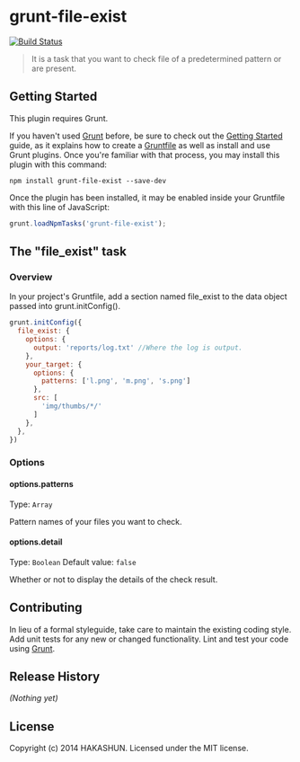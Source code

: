 # grunt-file-exist
[![Build Status](https://travis-ci.org/HAKASHUN/grunt-file-exist.svg?branch=master)](https://travis-ci.org/HAKASHUN/grunt-file-exist)
> It is a task that you want to check file of a predetermined pattern or are present.

## Getting Started
This plugin requires Grunt.

If you haven't used [Grunt](http://gruntjs.com/) before, be sure to check out the [Getting Started](http://gruntjs.com/getting-started) guide, as it explains how to create a [Gruntfile](http://gruntjs.com/sample-gruntfile) as well as install and use Grunt plugins. Once you're familiar with that process, you may install this plugin with this command:

```shell
npm install grunt-file-exist --save-dev
```

Once the plugin has been installed, it may be enabled inside your Gruntfile with this line of JavaScript:

```js
grunt.loadNpmTasks('grunt-file-exist');
```

## The "file_exist" task

### Overview

In your project's Gruntfile, add a section named file_exist to the data object passed into grunt.initConfig().

```js
grunt.initConfig({
  file_exist: {
    options: {
      output: 'reports/log.txt' //Where the log is output.
    },
    your_target: {
      options: {
        patterns: ['l.png', 'm.png', 's.png']
      },
      src: [
        'img/thumbs/*/'
      ]
    },
  },
})
```

### Options

#### options.patterns
Type: `Array`

Pattern names of your files you want to check.

#### options.detail
Type: `Boolean`
Default value: `false`

Whether or not to display the details of the check result.

## Contributing
In lieu of a formal styleguide, take care to maintain the existing coding style. Add unit tests for any new or changed functionality. Lint and test your code using [Grunt](http://gruntjs.com/).

## Release History
_(Nothing yet)_

## License
Copyright (c) 2014 HAKASHUN. Licensed under the MIT license.

